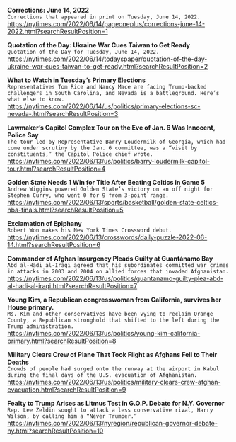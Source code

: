 **Corrections: June 14, 2022**\
`Corrections that appeared in print on Tuesday, June 14, 2022.`\
https://nytimes.com/2022/06/14/pageoneplus/corrections-june-14-2022.html?searchResultPosition=1

**Quotation of the Day: Ukraine War Cues Taiwan to Get Ready**\
`Quotation of the Day for Tuesday, June 14, 2022.`\
https://nytimes.com/2022/06/14/todayspaper/quotation-of-the-day-ukraine-war-cues-taiwan-to-get-ready.html?searchResultPosition=2

**What to Watch in Tuesday’s Primary Elections**\
`Representatives Tom Rice and Nancy Mace are facing Trump-backed challengers in South Carolina, and Nevada is a battleground. Here’s what else to know.`\
https://nytimes.com/2022/06/14/us/politics/primary-elections-sc-nevada-.html?searchResultPosition=3

**Lawmaker’s Capitol Complex Tour on the Eve of Jan. 6 Was Innocent, Police Say**\
`The tour led by Representative Barry Loudermilk of Georgia, which had come under scrutiny by the Jan. 6 committee, was a “visit by constituents,” the Capitol Police chief wrote.`\
https://nytimes.com/2022/06/13/us/politics/barry-loudermilk-capitol-tour.html?searchResultPosition=4

**Golden State Needs 1 Win for Title After Beating Celtics in Game 5**\
`Andrew Wiggins powered Golden State’s victory on an off night for Stephen Curry, who went 0 for 9 from 3-point range.`\
https://nytimes.com/2022/06/13/sports/basketball/golden-state-celtics-nba-finals.html?searchResultPosition=5

**Exclamation of Epiphany**\
`Robert Won makes his New York Times Crossword debut.`\
https://nytimes.com/2022/06/13/crosswords/daily-puzzle-2022-06-14.html?searchResultPosition=6

**Commander of Afghan Insurgency Pleads Guilty at Guantánamo Bay**\
`Abd al-Hadi al-Iraqi agreed that his subordinates committed war crimes in attacks in 2003 and 2004 on allied forces that invaded Afghanistan.`\
https://nytimes.com/2022/06/13/us/politics/guantanamo-guilty-plea-abd-al-hadi-al-iraqi.html?searchResultPosition=7

**Young Kim, a Republican congresswoman from California, survives her House primary.**\
`Ms. Kim and other conservatives have been vying to reclaim Orange County, a Republican stronghold that shifted to the left during the Trump administration.`\
https://nytimes.com/2022/06/13/us/politics/young-kim-california-primary.html?searchResultPosition=8

**Military Clears Crew of Plane That Took Flight as Afghans Fell to Their Deaths**\
`Crowds of people had surged onto the runway at the airport in Kabul during the final days of the U.S. evacuation of Afghanistan.`\
https://nytimes.com/2022/06/13/us/politics/military-clears-crew-afghan-evacuation.html?searchResultPosition=9

**Fealty to Trump Arises as Litmus Test in G.O.P. Debate for N.Y. Governor**\
`Rep. Lee Zeldin sought to attack a less conservative rival, Harry Wilson, by calling him a “Never Trumper.”`\
https://nytimes.com/2022/06/13/nyregion/republican-governor-debate-ny.html?searchResultPosition=10

